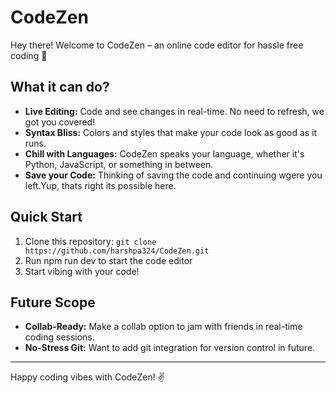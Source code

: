 # CodeZen

Hey there! Welcome to CodeZen – an online code editor for hassle free coding 🚀

## What it can do?

- **Live Editing:** Code and see changes in real-time. No need to refresh, we got you covered!
- **Syntax Bliss:** Colors and styles that make your code look as good as it runs.
- **Chill with Languages:** CodeZen speaks your language, whether it's Python, JavaScript, or something in between.
- **Save your Code:** Thinking of saving the code and continuing wgere you left.Yup, thats right its possible here.

## Quick Start

1. Clone this repository: `git clone https://github.com/harshpa324/CodeZen.git`
2. Run npm run dev to start the code editor
3. Start vibing with your code!

## Future Scope
- **Collab-Ready:** Make a collab option to jam with friends in real-time coding sessions. 
- **No-Stress Git:** Want to add git integration for version control in future. 
---

Happy coding vibes with CodeZen! ✌️